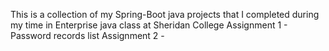 This is a collection of my Spring-Boot java projects that I completed during my time in Enterprise java class at Sheridan College
Assignment 1 - Password records list
Assignment 2 - 
